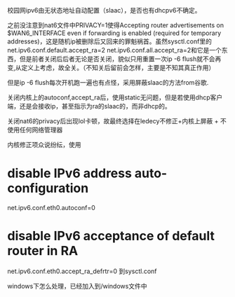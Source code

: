 校园网ipv6由无状态地址自动配置（slaac），是否也有dhcpv6不确定。
 
 之前没注意到nat6文件中PRIVACY=1使得Accepting router advertisements on $WAN6_INTERFACE even if forwarding is enabled (required for temporary addresses)，这是随机ip被删除后又回来的罪魁祸首。虽然sysctl.conf里的net.ipv6.conf.default.accept_ra=2 net.ipv6.conf.all.accept_ra=2和它是一个东西，但是前者关闭后后者无论是否关闭，貌似只用重置一次ip -6 flush就不会再变,从定义上考虑，故全关。（不知关后留前会怎样，主要是不知其真正作用）

 但是ip -6 flush每次开机跑一遍也有点怪，采用屏蔽slaac的方法from谷歌.

 关闭内核上的autoconf,accept_ra后，使用static无问题，但是若使用dhcp客户端，还是会接收ip，甚至指示为ra的slaac的，而非dhcp的。

关闭nat6的privacy后出现lol卡顿，故最终选择在ledecy不修正+内核上屏蔽 + 不使用任何网络管理器

 内核修正项众说纷纭，使用 
 # disable IPv6 address auto-configuration

 net.ipv6.conf.eth0.autoconf=0
	
 # disable IPv6 acceptance of default router in RA
 
 net.ipv6.conf.eth0.accept_ra_defrtr=0
 到sysctl.conf

windows下怎么处理，已经加入到/windows文件中
